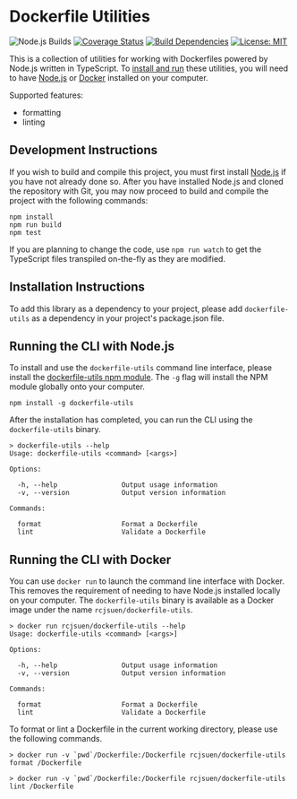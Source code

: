 # Dockerfile Utilities

![Node.js Builds](https://github.com/rcjsuen/dockerfile-ast/workflows/Node.js%20Builds/badge.svg?branch=master) [![Coverage Status](https://coveralls.io/repos/github/rcjsuen/dockerfile-utils/badge.svg?branch=master)](https://coveralls.io/github/rcjsuen/dockerfile-utils?branch=master) [![Build Dependencies](https://david-dm.org/rcjsuen/dockerfile-utils.svg)](https://david-dm.org/rcjsuen/dockerfile-utils) [![License: MIT](https://img.shields.io/badge/License-MIT-yellow.svg)](https://opensource.org/licenses/MIT)

This is a collection of utilities for working with Dockerfiles powered by Node.js written in TypeScript.
To [install and run](#installation-instructions) these utilities, you will need to have [Node.js](https://nodejs.org/en/download/) or [Docker](https://www.docker.com/get-docker) installed on your computer.

Supported features:
- formatting
- linting

## Development Instructions

If you wish to build and compile this project, you must first install [Node.js](https://nodejs.org/en/download/) if you have not already done so.
After you have installed Node.js and cloned the repository with Git, you may now proceed to build and compile the project with the following commands:

```
npm install
npm run build
npm test
```

If you are planning to change the code, use `npm run watch` to get the TypeScript files transpiled on-the-fly as they are modified.

## Installation Instructions

To add this library as a dependency to your project, please add `dockerfile-utils` as a dependency in your project's package.json file.

## Running the CLI with Node.js

To install and use the `dockerfile-utils` command line interface, please install the [dockerfile-utils npm module](https://www.npmjs.com/package/dockerfile-utils).
The `-g` flag will install the NPM module globally onto your computer.

```
npm install -g dockerfile-utils
```

After the installation has completed, you can run the CLI using the `dockerfile-utils` binary.

```
> dockerfile-utils --help
Usage: dockerfile-utils <command> [<args>]

Options:

  -h, --help                Output usage information
  -v, --version             Output version information

Commands:

  format                    Format a Dockerfile
  lint                      Validate a Dockerfile
```

## Running the CLI with Docker

You can use `docker run` to launch the command line interface with Docker.
This removes the requirement of needing to have Node.js installed locally on your computer.
The `dockerfile-utils` binary is available as a Docker image under the name `rcjsuen/dockerfile-utils`.

```
> docker run rcjsuen/dockerfile-utils --help
Usage: dockerfile-utils <command> [<args>]

Options:

  -h, --help                Output usage information
  -v, --version             Output version information

Commands:

  format                    Format a Dockerfile
  lint                      Validate a Dockerfile
```

To format or lint a Dockerfile in the current working directory, please use the following commands.
```
> docker run -v `pwd`/Dockerfile:/Dockerfile rcjsuen/dockerfile-utils format /Dockerfile
```
```
> docker run -v `pwd`/Dockerfile:/Dockerfile rcjsuen/dockerfile-utils lint /Dockerfile
```
